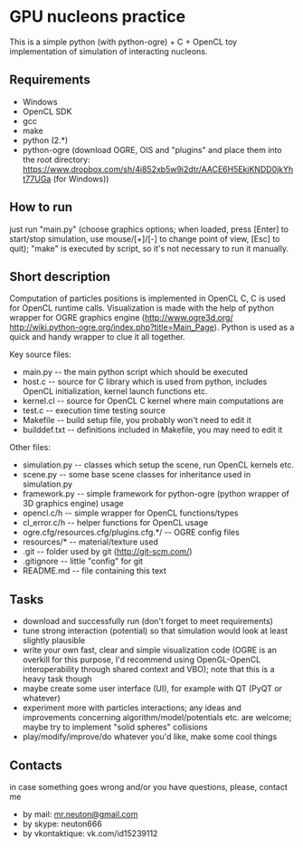 GPU nucleons practice
======================
This is a simple python (with python-ogre) + C + OpenCL toy implementation of simulation of interacting nucleons.

Requirements
--------------
- Windows
- OpenCL SDK
- gcc
- make
- python (2.*)
- python-ogre (download OGRE, OIS and "plugins" and place them into the root directory:
https://www.dropbox.com/sh/4i852xb5w9i2dtr/AACE6H5EkiKNDD0jkYht77UGa (for Windows))

How to run
--------------
just run "main.py" (choose graphics options; when loaded, press [Enter] to start/stop simulation, use mouse/[+]/[-] to change point of view, [Esc] to quit);
"make" is executed by script, so it's not necessary to run it manually.

Short description
--------------
Computation of particles positions is implemented in OpenCL C, C is used for OpenCL runtime calls.
Visualization is made with the help of python wrapper for OGRE graphics engine (http://www.ogre3d.org/ http://wiki.python-ogre.org/index.php?title=Main_Page).
Python is used as a quick and handy wrapper to clue it all together.

Key source files:
- main.py -- the main python script which should be executed
- host.c -- source for C library which is used from python, includes OpenCL initialization, kernel launch functions etc.
- kernel.cl -- source for OpenCL C kernel where main computations are
- test.c -- execution time testing source
- Makefile -- build setup file, you probably won't need to edit it
- builddef.txt -- definitions included in Makefile, you may need to edit it

Other files:
- simulation.py -- classes which setup the scene, run OpenCL kernels etc.
- scene.py -- some base scene classes for inheritance used in simulation.py
- framework.py -- simple framework for python-ogre (python wrapper of 3D graphics engine) usage
- opencl.c/h -- simple wrapper for OpenCL functions/types
- cl_error.c/h -- helper functions for OpenCL usage
- ogre.cfg/resources.cfg/plugins.cfg.*/ -- OGRE config files
- resources/* -- material/texture used
- .git -- folder used by git (http://git-scm.com/)
- .gitignore -- little "config" for git
- README.md -- file containing this text

Tasks
--------------
- download and successfully run (don't forget to meet requirements)
- tune strong interaction (potential) so that simulation would look at least slightly plausible
- write your own fast, clear and simple visualization code (OGRE is an overkill for this purpose, I'd recommend using OpenGL-OpenCL interoperability through shared context and VBO); note that this is a heavy task though
- maybe create some user interface (UI), for example with QT (PyQT or whatever)
- experiment more with particles interactions; any ideas and improvements concerning algorithm/model/potentials etc. are welcome; maybe try to implement "solid spheres" collisions
- play/modify/improve/do whatever you'd like, make some cool things

Contacts
--------------
in case something goes wrong and/or you have questions, please, contact me
- by mail: mr.neuton@gmail.com
- by skype: neuton666
- by vkontaktique: vk.com/id15239112
